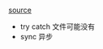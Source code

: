 [source](https://github.com/chyingp/nodejs-learning-guide/blob/master/%E6%A8%A1%E5%9D%97/fs.md)

- try catch   文件可能没有
-  sync 异步